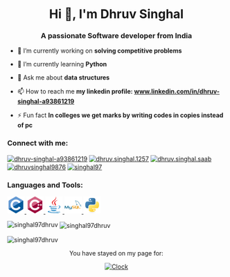<h1 align="center">Hi 👋, I'm Dhruv Singhal</h1>
<h3 align="center">A passionate Software developer from India</h3>

- 🔭 I’m currently working on **solving competitive problems**

- 🌱 I’m currently learning **Python**

- 💬 Ask me about **data structures**

- 📫 How to reach me **my linkedin profile: www.linkedin.com/in/dhruv-singhal-a93861219**

- ⚡ Fun fact **In colleges we get marks by writing codes in copies instead of pc**

<h3 align="left">Connect with me:</h3>
<p align="left">
<a href="https://linkedin.com/in/dhruv-singhal-a93861219" target="blank"><img align="center" src="https://raw.githubusercontent.com/rahuldkjain/github-profile-readme-generator/master/src/images/icons/Social/linked-in-alt.svg" alt="dhruv-singhal-a93861219" height="30" width="40" /></a>
<a href="https://fb.com/dhruv.singhal.1257" target="blank"><img align="center" src="https://raw.githubusercontent.com/rahuldkjain/github-profile-readme-generator/master/src/images/icons/Social/facebook.svg" alt="dhruv.singhal.1257" height="30" width="40" /></a>
<a href="https://instagram.com/dhruv.singhal.saab" target="blank"><img align="center" src="https://raw.githubusercontent.com/rahuldkjain/github-profile-readme-generator/master/src/images/icons/Social/instagram.svg" alt="dhruv.singhal.saab" height="30" width="40" /></a>
<a href="https://www.hackerrank.com/dhruvsinghal9876" target="blank"><img align="center" src="https://raw.githubusercontent.com/rahuldkjain/github-profile-readme-generator/master/src/images/icons/Social/hackerrank.svg" alt="dhruvsinghal9876" height="30" width="40" /></a>
<a href="https://www.leetcode.com/singhal97" target="blank"><img align="center" src="https://raw.githubusercontent.com/rahuldkjain/github-profile-readme-generator/master/src/images/icons/Social/leet-code.svg" alt="singhal97" height="30" width="40" /></a>
</p>

<h3 align="left">Languages and Tools:</h3>
<p align="left"> <a href="https://www.cprogramming.com/" target="_blank" rel="noreferrer"> <img src="https://raw.githubusercontent.com/devicons/devicon/master/icons/c/c-original.svg" alt="c" width="40" height="40"/> </a> <a href="https://www.w3schools.com/cpp/" target="_blank" rel="noreferrer"> <img src="https://raw.githubusercontent.com/devicons/devicon/master/icons/cplusplus/cplusplus-original.svg" alt="cplusplus" width="40" height="40"/> </a> <a href="https://www.java.com" target="_blank" rel="noreferrer"> <img src="https://raw.githubusercontent.com/devicons/devicon/master/icons/java/java-original.svg" alt="java" width="40" height="40"/> </a> <a href="https://www.mysql.com/" target="_blank" rel="noreferrer"> <img src="https://raw.githubusercontent.com/devicons/devicon/master/icons/mysql/mysql-original-wordmark.svg" alt="mysql" width="40" height="40"/> </a> <a href="https://www.python.org" target="_blank" rel="noreferrer"> <img src="https://raw.githubusercontent.com/devicons/devicon/master/icons/python/python-original.svg" alt="python" width="40" height="40"/> </a> </p>

<p><img align="left" src="https://github-readme-stats.vercel.app/api/top-langs?username=singhal97dhruv&show_icons=true&locale=en&layout=compact" alt="singhal97dhruv" /></p>

<p>&nbsp;<img align="center" src="https://github-readme-stats.vercel.app/api?username=singhal97dhruv&show_icons=true&locale=en" alt="singhal97dhruv" /></p>

<p><img align="center" src="https://github-readme-streak-stats.herokuapp.com/?user=singhal97dhruv&" alt="singhal97dhruv" /></p>

<p align="center">
You have stayed on my page for:
</p>

<p align="center">
<a href="https://github.com/tomchen/animated-svg-clock" title="Animated SVG clock"><img src="https://github.com/tomchen/animated-svg-clock/raw/master/clock.svg" alt="Clock" width="200px" height="200px"></a>
</p>
